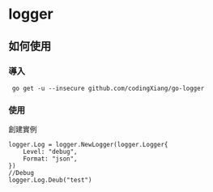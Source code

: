 # logger

## 如何使用
### 導入
```
 go get -u --insecure github.com/codingXiang/go-logger
```
### 使用
創建實例

```
logger.Log = logger.NewLogger(logger.Logger{
	Level: "debug",
	Format: "json",
})
//Debug
logger.Log.Deub("test")
```
